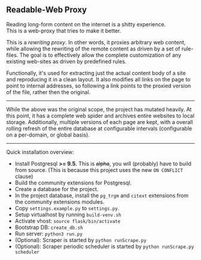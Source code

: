 ## Readable-Web Proxy

Reading long-form content on the internet is a shitty experience.   
This is a web-proxy that tries to make it better.

This is a *rewriting proxy*. In other words, it proxies arbitrary web
content, while allowing the rewriting of the remote content as driven
by a set of rule-files. The goal is to effectively allow the complete
customization of any existing web-sites as driven by predefined rules.

Functionally, it's used for extracting just the actual content body
of a site and reproducing it in a clean layout. It also modifies
all links on the page to point to internal addresses, so following a
link points to the proxied version of the file, rather then the original.

---

While the above was the original scope, the project has mutated heavily. At this 
point, it has a complete web spider and archives entire websites to local storage.
Additionally, multiple versions of each page are kept, with a overall rolling
refresh of the entire database at configurable intervals (configurable on a
per-domain, or global basis).

---

Quick installation overview:

 - Install Postgresql **>= 9.5.** This is ~~alpha~~, you will (probably) have to build from source.
     (This is because this project uses the new `ON CONFLICT` clause)
 - Build the community extensions for Postgresql.
 - Create a database for the project.
 - In the project database, install the `pg_trgm` and `citext` extensions from the 
    community extensions modules.
 - Copy `settings.example.py` to `settings.py`.
 - Setup virtualhost by running `build-venv.sh`
 - Activate vhost: `source flask/bin/activate`
 - Bootstrap DB: `create_db.sh`
 - Run server: `python3 run.py`
 - (Optional): Scraper is started by `python runScrape.py`
 - (Optional): Scraper periodic scheduler is started by `python runScrape.py scheduler`